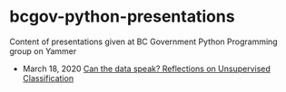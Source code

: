# bcgov-python-presentations
Content of presentations given at BC Government Python Programming group on Yammer
* March 18, 2020 [Can the data speak? Reflections on Unsupervised Classification](https://github.com/bcgov/bcgov-python-presentations/tree/master/20200318_richardson_unsupervised_classification)

